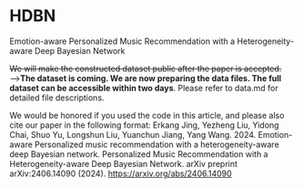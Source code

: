 # HDBN
Emotion-aware Personalized Music Recommendation with a Heterogeneity-aware Deep Bayesian Network


~~We will make the constructed dataset public after the paper is accepted.~~——>**The dataset is coming. We are now preparing the data files. The full dataset can be accessible within two days**.
Please refer to data.md for detailed file descriptions.


We would be honored if you used the code in this article, and please also cite our paper in the following format:
Erkang Jing, Yezheng Liu, Yidong Chai, Shuo Yu, Longshun Liu, Yuanchun Jiang, Yang Wang. 2024. Emotion-aware Personalized music recommendation with a heterogeneity-aware deep
Bayesian network. Personalized Music Recommendation with a Heterogeneity-aware Deep Bayesian Network. arXiv preprint arXiv:2406.14090 (2024). https://arxiv.org/abs/2406.14090
